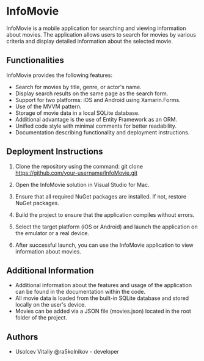 # InfoMovie

InfoMovie is a mobile application for searching and viewing information about movies. The application allows users to search for movies by various criteria and display detailed information about the selected movie.

## Functionalities

InfoMovie provides the following features:

- Search for movies by title, genre, or actor's name.
- Display search results on the same page as the search form.
- Support for two platforms: iOS and Android using Xamarin.Forms.
- Use of the MVVM pattern.
- Storage of movie data in a local SQLite database.
- Additional advantage is the use of Entity Framework as an ORM.
- Unified code style with minimal comments for better readability.
- Documentation describing functionality and deployment instructions.

## Deployment Instructions

1. Clone the repository using the command:
   git clone https://github.com/your-username/InfoMovie.git

2. Open the InfoMovie solution in Visual Studio for Mac.

3. Ensure that all required NuGet packages are installed. If not, restore NuGet packages.

4. Build the project to ensure that the application compiles without errors.

5. Select the target platform (iOS or Android) and launch the application on the emulator or a real device.

6. After successful launch, you can use the InfoMovie application to view information about movies.

## Additional Information

- Additional information about the features and usage of the application can be found in the documentation within the code.
- All movie data is loaded from the built-in SQLite database and stored locally on the user's device.
- Movies can be added via a JSON file (movies.json) located in the root folder of the project.

## Authors

- Usolcev Vitaliy @ra5kolnikov - developer
